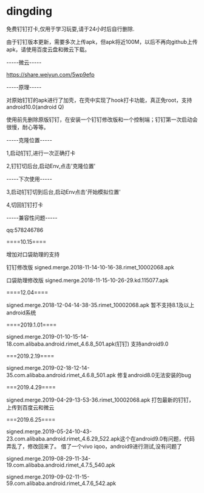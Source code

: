 # dingding
免费钉钉打卡,仅用于学习玩耍,请于24小时后自行删除.

由于钉钉版本更新，需要多次上传apk，但apk将近100M，以后不再向github上传apk，请使用百度云盘和微云下载。

-----微云-----

https://share.weiyun.com/5wp9efp


-----原理-----

对原始钉钉的apk进行了加壳，在壳中实现了hook打卡功能，真正免root，支持android10.0(android Q)

使用前先删除原版钉钉，在安装一个钉钉修改版和一个控制端；钉钉第一次启动会很慢，耐心等等。

-----克隆位置-----

1,启动钉钉,进行一次正确打卡

2,钉钉切后台,启动Env,点击'克隆位置'


-----下次使用-----

3,启动钉钉切到后台,启动Env点击'开始模拟位置'

4,切回钉钉打卡


-----兼容性问题-----

qq:578246786

====10.15====

增加对口袋助理的支持

钉钉修改版 signed.merge.2018-11-14-10-16-38.rimet_10002068.apk

口袋助理修改版 signed.merge.2018-11-15-10-26-29.kd.115077.apk


====12.04====

signed.merge.2018-12-04-14-38-35.rimet_10002068.apk 暂不支持8.1及以上android系统


====2019.1.01====

signed.merge.2019-01-10-15-14-18.com.alibaba.android.rimet_4.6.8_501.apk(钉钉) 支持android9.0

===2019.2.19====

signed.merge.2019-02-18-12-14-35.com.alibaba.android.rimet_4.6.8_501.apk 修复android8.0无法安装的bug

===2019.4.29====

signed.merge.2019-04-29-13-53-36.rimet_10002068.apk 打包最新的钉钉，上传到百度云和微云

===2019.6.25====

signed.merge.2019-05-24-10-43-23.com.alibaba.android.rimet_4.6.29_522.apk这个在android9.0有问题，代码弄乱了，修改回来了。
借了一个vivo iqoo，android9进行测试,没有问题了


signed.merge.2019-08-29-11-34-19.com.alibaba.android.rimet_4.7.5_540.apk

signed.merge.2019-09-02-11-15-59.com.alibaba.android.rimet_4.7.6_542.apk
